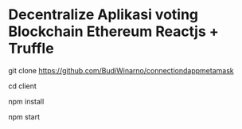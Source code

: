 # Decentralize Aplikasi voting Blockchain Ethereum Reactjs + Truffle

git clone https://github.com/BudiWinarno/connectiondappmetamask

cd client

npm install

npm start
